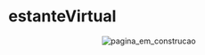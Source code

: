 # estanteVirtual
<div align="center">
  <img src='https://user-images.githubusercontent.com/84668196/172142888-909b777c-9f20-40d0-9a03-4fd1647cbcd3.png' alt="pagina_em_construcao">
</div>
